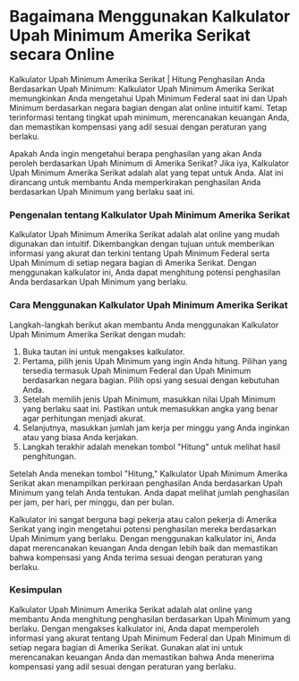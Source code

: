 Bagaimana Menggunakan Kalkulator Upah Minimum Amerika Serikat secara Online
===========================================================================

Kalkulator Upah Minimum Amerika Serikat | Hitung Penghasilan Anda Berdasarkan Upah Minimum: Kalkulator Upah Minimum Amerika Serikat memungkinkan Anda mengetahui Upah Minimum Federal saat ini dan Upah Minimum berdasarkan negara bagian dengan alat online intuitif kami. Tetap terinformasi tentang tingkat upah minimum, merencanakan keuangan Anda, dan memastikan kompensasi yang adil sesuai dengan peraturan yang berlaku.

Apakah Anda ingin mengetahui berapa penghasilan yang akan Anda peroleh berdasarkan Upah Minimum di Amerika Serikat? Jika iya, Kalkulator Upah Minimum Amerika Serikat adalah alat yang tepat untuk Anda. Alat ini dirancang untuk membantu Anda memperkirakan penghasilan Anda berdasarkan Upah Minimum yang berlaku saat ini.

### Pengenalan tentang Kalkulator Upah Minimum Amerika Serikat

Kalkulator Upah Minimum Amerika Serikat adalah alat online yang mudah digunakan dan intuitif. Dikembangkan dengan tujuan untuk memberikan informasi yang akurat dan terkini tentang Upah Minimum Federal serta Upah Minimum di setiap negara bagian di Amerika Serikat. Dengan menggunakan kalkulator ini, Anda dapat menghitung potensi penghasilan Anda berdasarkan Upah Minimum yang berlaku.

### Cara Menggunakan Kalkulator Upah Minimum Amerika Serikat

Langkah-langkah berikut akan membantu Anda menggunakan Kalkulator Upah Minimum Amerika Serikat dengan mudah:

1. Buka tautan ini untuk mengakses kalkulator.
2. Pertama, pilih jenis Upah Minimum yang ingin Anda hitung. Pilihan yang tersedia termasuk Upah Minimum Federal dan Upah Minimum berdasarkan negara bagian. Pilih opsi yang sesuai dengan kebutuhan Anda.
3. Setelah memilih jenis Upah Minimum, masukkan nilai Upah Minimum yang berlaku saat ini. Pastikan untuk memasukkan angka yang benar agar perhitungan menjadi akurat.
4. Selanjutnya, masukkan jumlah jam kerja per minggu yang Anda inginkan atau yang biasa Anda kerjakan.
5. Langkah terakhir adalah menekan tombol "Hitung" untuk melihat hasil penghitungan.

Setelah Anda menekan tombol "Hitung," Kalkulator Upah Minimum Amerika Serikat akan menampilkan perkiraan penghasilan Anda berdasarkan Upah Minimum yang telah Anda tentukan. Anda dapat melihat jumlah penghasilan per jam, per hari, per minggu, dan per bulan.

Kalkulator ini sangat berguna bagi pekerja atau calon pekerja di Amerika Serikat yang ingin mengetahui potensi penghasilan mereka berdasarkan Upah Minimum yang berlaku. Dengan menggunakan kalkulator ini, Anda dapat merencanakan keuangan Anda dengan lebih baik dan memastikan bahwa kompensasi yang Anda terima sesuai dengan peraturan yang berlaku.

### Kesimpulan

Kalkulator Upah Minimum Amerika Serikat adalah alat online yang membantu Anda menghitung penghasilan berdasarkan Upah Minimum yang berlaku. Dengan mengakses kalkulator ini, Anda dapat memperoleh informasi yang akurat tentang Upah Minimum Federal dan Upah Minimum di setiap negara bagian di Amerika Serikat. Gunakan alat ini untuk merencanakan keuangan Anda dan memastikan bahwa Anda menerima kompensasi yang adil sesuai dengan peraturan yang berlaku.